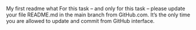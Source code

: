 My first readme
what For this task – and only for this task – please update your file README.md in the main branch from GitHub.com. 
It’s the only time you are allowed to update and commit from GitHub interface.
